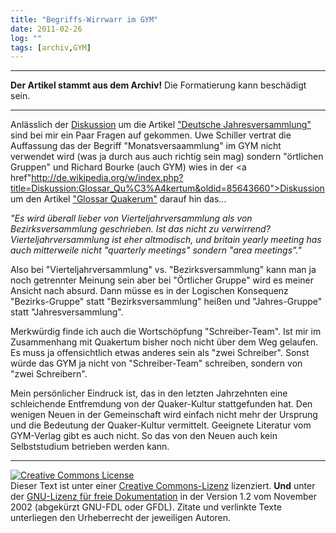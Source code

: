 ```yaml
---
title: "Begriffs-Wirrwarr im GYM"
date: 2011-02-26
log: ""
tags: [archiv,GYM]
---
```

<hr><b>Der Artikel stammt aus dem Archiv!</b> Die Formatierung kann beschädigt sein.<hr>

Anlässlich der <a href="http://de.wikipedia.org/w/index.php?title=Diskussion:Deutsche_Jahresversammlung&oldid=85643266">Diskussion</a> um die Artikel <a href="http://de.wikipedia.org/wiki/Deutsche_Jahresversammlung">"Deutsche Jahresversammlung"</a> sind bei mir ein Paar Fragen auf gekommen.  Uwe Schiller vertrat die Auffassung das der Begriff "Monatsversaammlung" im GYM nicht verwendet wird (was ja durch aus auch richtig sein mag) sondern "örtlichen Gruppen"<!--break--> und Richard Bourke (auch GYM) wies in der <a href"http://de.wikipedia.org/w/index.php?title=Diskussion:Glossar_Qu%C3%A4kertum&oldid=85643660">Diskussion</a> um den Artikel <a href="http://de.wikipedia.org/wiki/Glossar_Qu%C3%A4kertum">"Glossar Quakerum"</a> darauf hin das...

<i>"Es wird überall lieber von Vierteljahrversammlung als von Bezirksversammlung geschrieben. Ist das nicht zu verwirrend? Vierteljahrversammlung ist eher altmodisch, und britain yearly meeting has auch mitterweile nicht "quarterly meetings" sondern "area meetings"."</i> 

Also bei "Vierteljahrversammlung" vs. "Bezirksversammlung" kann man ja noch getrennter Meinung sein aber bei "Örtlicher Gruppe" wird es meiner Ansicht nach absurd. Dann müsse es in der Logischen Konsequenz "Bezirks-Gruppe" statt "Bezirksversammlung" heißen und "Jahres-Gruppe" statt "Jahresversammlung". 

Merkwürdig finde ich auch die Wortschöpfung "Schreiber-Team". Ist mir im Zusammenhang mit Quakertum bisher noch nicht über dem Weg gelaufen. Es muss ja offensichtlich etwas anderes sein als "zwei Schreiber". Sonst würde das GYM ja nicht von "Schreiber-Team" schreiben, sondern von "zwei Schreibern".

Mein persönlicher Eindruck ist, das in den letzten Jahrzehnten eine schleichende Entfremdung von der Quaker-Kultur stattgefunden hat. Den wenigen Neuen in der Gemeinschaft wird einfach nicht mehr der Ursprung und die Bedeutung der Quaker-Kultur vermittelt. Geeignete Literatur vom GYM-Verlag gibt es auch nicht. So das von den Neuen auch kein Selbststudium betrieben werden kann.


<hr />
<a rel="license" href="http://creativecommons.org/licenses/by-sa/3.0/de/"><img alt="Creative Commons License" style="border-width: 0pt;" src="http://i.creativecommons.org/l/by-sa/3.0/de/88x31.png" /></a><br />
Dieser <span xmlns:dc="http://purl.org/dc/elements/1.1/" href="http://purl.org/dc/dcmitype/Text" rel="dc:type">Text</span> ist unter einer <a rel="license" href="http://creativecommons.org/licenses/by-sa/3.0/de/">Creative Commons-Lizenz</a> lizenziert. <b>Und</b> unter der <a href="http://de.wikipedia.org/wiki/GFDL">GNU-Lizenz f&uuml;r freie Dokumentation</a> in der Version 1.2 vom November 2002 (abgek&uuml;rzt GNU-FDL oder GFDL). Zitate und verlinkte Texte unterliegen den Urheberrecht der jeweiligen Autoren.


